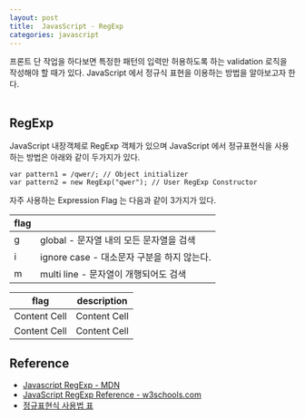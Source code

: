 ```yaml
---
layout: post
title:  JavasScript - RegExp
categories: javascript
---
```


프론트 단 작업을 하다보면 특정한 패턴의 입력만 허용하도록 하는 validation 로직을 작성해야 할 때가 있다. JavaScript 에서 정규식 표현을 이용하는 방법을 알아보고자 한다. <br><br>

<h2>RegExp</h2>
JavaScript 내장객체로 RegExp 객체가 있으며 JavaScript 에서 정규표현식을 사용하는 방법은 아래와 같이 두가지가 있다.

```javacript
var pattern1 = /qwer/; // Object initializer
var pattern2 = new RegExp("qwer"); // User RegExp Constructor 
```

자주 사용하는 Expression Flag 는 다음과 같이 3가지가 있다.

| flag |  |
| - | ------------------------------------------ |
| g | global - 문자열 내의 모든 문자열을 검색    |
| i | ignore case - 대소문자 구분을 하지 않는다. |
| m | multi line - 문자열이 개행되어도 검색      |

| flag  | description |
| ------------- | ------------- |
| Content Cell  | Content Cell  |
| Content Cell  | Content Cell  |


<h2>Reference</h2>

- [Javascript RegExp - MDN](https://developer.mozilla.org/en-US/docs/Web/JavaScript/Reference/Global_Objects/RegExp)
- [JavaScript RegExp Reference - w3schools.com](http://www.w3schools.com/jsref/jsref_obj_regexp.asp)
- [정규표현식 사용법 표](http://www.nextree.co.kr/p4327/)
